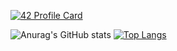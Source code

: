 
[![42 Profile Card](https://1337-readme.vercel.app/api/profile?cursus=42cursus&blue=true&login=mannouao)](https://github.com/mannouao/1337-readme)

![Anurag's GitHub stats](https://github-readme-stats.vercel.app/api?username=aaitbelh&show_icons=true) 
[![Top Langs](https://github-readme-stats.vercel.app/api/top-langs/?username=aaitbelh&langs_count=8)](https://github.com/aaitbelh/github-readme-stats)
